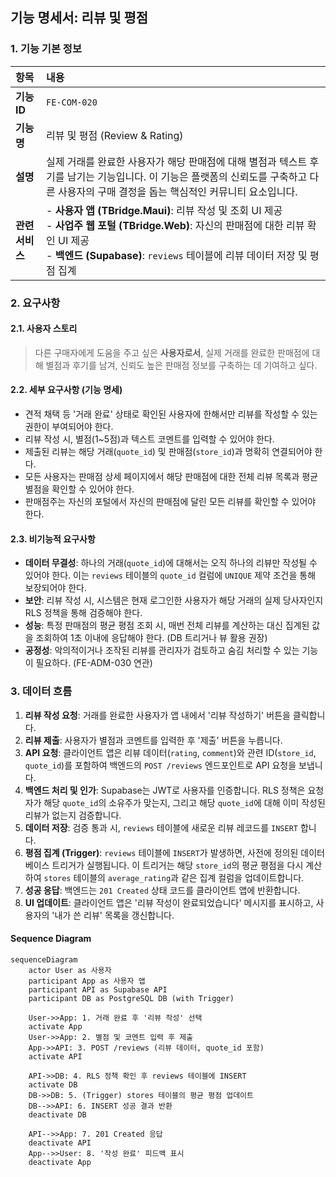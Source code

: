 ## 기능 명세서: 리뷰 및 평점

### 1. 기능 기본 정보

| 항목 | 내용 |
| :--- | :--- |
| **기능 ID** | `FE-COM-020` |
| **기능명** | 리뷰 및 평점 (Review & Rating) |
| **설명** | 실제 거래를 완료한 사용자가 해당 판매점에 대해 별점과 텍스트 후기를 남기는 기능입니다. 이 기능은 플랫폼의 신뢰도를 구축하고 다른 사용자의 구매 결정을 돕는 핵심적인 커뮤니티 요소입니다. |
| **관련 서비스** | -   **사용자 앱 (TBridge.Maui)**: 리뷰 작성 및 조회 UI 제공<br>-   **사업주 웹 포털 (TBridge.Web)**: 자신의 판매점에 대한 리뷰 확인 UI 제공<br>-   **백엔드 (Supabase)**: `reviews` 테이블에 리뷰 데이터 저장 및 평점 집계 |

### 2. 요구사항

#### 2.1. 사용자 스토리
> 다른 구매자에게 도움을 주고 싶은 **사용자로서**, 실제 거래를 완료한 판매점에 대해 별점과 후기를 남겨, 신뢰도 높은 판매점 정보를 구축하는 데 기여하고 싶다.

#### 2.2. 세부 요구사항 (기능 명세)

-   견적 채택 등 '거래 완료' 상태로 확인된 사용자에 한해서만 리뷰를 작성할 수 있는 권한이 부여되어야 한다.
-   리뷰 작성 시, 별점(1~5점)과 텍스트 코멘트를 입력할 수 있어야 한다.
-   제출된 리뷰는 해당 거래(`quote_id`) 및 판매점(`store_id`)과 명확히 연결되어야 한다.
-   모든 사용자는 판매점 상세 페이지에서 해당 판매점에 대한 전체 리뷰 목록과 평균 별점을 확인할 수 있어야 한다.
-   판매점주는 자신의 포털에서 자신의 판매점에 달린 모든 리뷰를 확인할 수 있어야 한다.

#### 2.3. 비기능적 요구사항

-   **데이터 무결성**: 하나의 거래(`quote_id`)에 대해서는 오직 하나의 리뷰만 작성될 수 있어야 한다. 이는 `reviews` 테이블의 `quote_id` 컬럼에 `UNIQUE` 제약 조건을 통해 보장되어야 한다.
-   **보안**: 리뷰 작성 시, 시스템은 현재 로그인한 사용자가 해당 거래의 실제 당사자인지 RLS 정책을 통해 검증해야 한다.
-   **성능**: 특정 판매점의 평균 평점 조회 시, 매번 전체 리뷰를 계산하는 대신 집계된 값을 조회하여 1초 이내에 응답해야 한다. (DB 트리거나 뷰 활용 권장)
-   **공정성**: 악의적이거나 조작된 리뷰를 관리자가 검토하고 숨김 처리할 수 있는 기능이 필요하다. (FE-ADM-030 연관)

### 3. 데이터 흐름

1.  **리뷰 작성 요청**: 거래를 완료한 사용자가 앱 내에서 '리뷰 작성하기' 버튼을 클릭합니다.
2.  **리뷰 제출**: 사용자가 별점과 코멘트를 입력한 후 '제출' 버튼을 누릅니다.
3.  **API 요청**: 클라이언트 앱은 리뷰 데이터(`rating`, `comment`)와 관련 ID(`store_id`, `quote_id`)를 포함하여 백엔드의 `POST /reviews` 엔드포인트로 API 요청을 보냅니다.
4.  **백엔드 처리 및 인가**: Supabase는 JWT로 사용자를 인증합니다. RLS 정책은 요청자가 해당 `quote_id`의 소유주가 맞는지, 그리고 해당 `quote_id`에 대해 이미 작성된 리뷰가 없는지 검증합니다.
5.  **데이터 저장**: 검증 통과 시, `reviews` 테이블에 새로운 리뷰 레코드를 `INSERT` 합니다.
6.  **평점 집계 (Trigger)**: `reviews` 테이블에 `INSERT`가 발생하면, 사전에 정의된 데이터베이스 트리거가 실행됩니다. 이 트리거는 해당 `store_id`의 평균 평점을 다시 계산하여 `stores` 테이블의 `average_rating`과 같은 집계 컬럼을 업데이트합니다.
7.  **성공 응답**: 백엔드는 `201 Created` 상태 코드를 클라이언트 앱에 반환합니다.
8.  **UI 업데이트**: 클라이언트 앱은 '리뷰 작성이 완료되었습니다' 메시지를 표시하고, 사용자의 '내가 쓴 리뷰' 목록을 갱신합니다.

#### Sequence Diagram

```mermaid
sequenceDiagram
    actor User as 사용자
    participant App as 사용자 앱
    participant API as Supabase API
    participant DB as PostgreSQL DB (with Trigger)

    User->>App: 1. 거래 완료 후 '리뷰 작성' 선택
    activate App
    User->>App: 2. 별점 및 코멘트 입력 후 제출
    App->>API: 3. POST /reviews (리뷰 데이터, quote_id 포함)
    activate API

    API->>DB: 4. RLS 정책 확인 후 reviews 테이블에 INSERT
    activate DB
    DB->>DB: 5. (Trigger) stores 테이블의 평균 평점 업데이트
    DB-->>API: 6. INSERT 성공 결과 반환
    deactivate DB

    API-->>App: 7. 201 Created 응답
    deactivate API
    App-->>User: 8. '작성 완료' 피드백 표시
    deactivate App

```